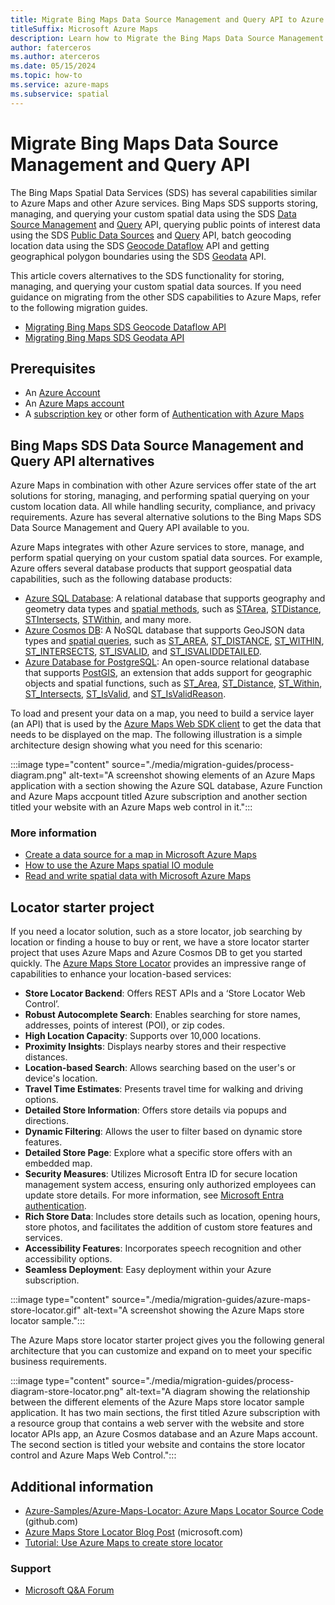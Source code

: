 ```yaml
---
title: Migrate Bing Maps Data Source Management and Query API to Azure Maps API
titleSuffix: Microsoft Azure Maps
description: Learn how to Migrate the Bing Maps Data Source Management and Query API to the appropriate Azure Maps API.
author: faterceros
ms.author: aterceros
ms.date: 05/15/2024
ms.topic: how-to
ms.service: azure-maps
ms.subservice: spatial
---
```


# Migrate Bing Maps Data Source Management and Query API

The Bing Maps Spatial Data Services (SDS) has several capabilities similar to Azure Maps and other Azure services. Bing Maps SDS supports storing, managing, and querying your custom spatial data using the SDS [Data Source Management] and [Query] API, querying public points of interest data using the SDS [Public Data Sources] and [Query] API, batch geocoding location data using the SDS [Geocode Dataflow] API and getting geographical polygon boundaries using the SDS [Geodata] API.

This article covers alternatives to the SDS functionality for storing, managing, and querying your custom spatial data sources. If you need guidance on migrating from the other SDS capabilities to Azure Maps, refer to the following migration guides.

- [Migrating Bing Maps SDS Geocode Dataflow API]
- [Migrating Bing Maps SDS Geodata API]

## Prerequisites

- An [Azure Account]
- An [Azure Maps account]
- A [subscription key] or other form of [Authentication with Azure Maps]

## Bing Maps SDS Data Source Management and Query API alternatives

Azure Maps in combination with other Azure services offer state of the art solutions for storing, managing, and performing spatial querying on your custom location data. All while handling security, compliance, and privacy requirements. Azure has several alternative solutions to the Bing Maps SDS Data Source Management and Query API available to you.

Azure Maps integrates with other Azure services to store, manage, and perform spatial querying on your custom spatial data sources. For example, Azure offers several database products that support geospatial data capabilities, such as the following database products:

- [Azure SQL Database]: A relational database that supports geography and geometry data types and [spatial methods], such as [STArea], [STDistance], [STIntersects], [STWithin], and many more.
- [Azure Cosmos DB]: A NoSQL database that supports GeoJSON data types and [spatial queries], such as [ST_AREA], [ST_DISTANCE], [ST_WITHIN], [ST_INTERSECTS], [ST_ISVALID], and [ST_ISVALIDDETAILED].
- [Azure Database for PostgreSQL]: An open-source relational database that supports [PostGIS], an extension that adds support for geographic objects and spatial functions, such as [ST_Area], [ST_Distance], [ST_Within], [ST_Intersects], [ST_IsValid], and [ST_IsValidReason].

To load and present your data on a map, you need to build a service layer (an API) that is used by the [Azure Maps Web SDK client] to get the data that needs to be displayed on the map. The following illustration is a simple architecture design showing what you need for this scenario:

:::image type="content" source="./media/migration-guides/process-diagram.png" alt-text="A screenshot showing elements of an Azure Maps application with a section showing the Azure SQL database, Azure Function and Azure Maps accpount titled Azure subscription and another section titled your website with an Azure Maps web control in it.":::

### More information

- [Create a data source for a map in Microsoft Azure Maps]
- [How to use the Azure Maps spatial IO module]
- [Read and write spatial data with Microsoft Azure Maps]

## Locator starter project

If you need a locator solution, such as a store locator, job searching by location or finding a house to buy or rent, we have a store locator starter project that uses Azure Maps and Azure Cosmos DB to get you started quickly. The [Azure Maps Store Locator] provides an impressive range of capabilities to enhance your location-based services:

- **Store Locator Backend**: Offers REST APIs and a ‘Store Locator Web Control’.
- **Robust Autocomplete Search**: Enables searching for store names, addresses, points of interest (POI), or zip codes.
- **High Location Capacity**: Supports over 10,000 locations.
- **Proximity Insights**: Displays nearby stores and their respective distances.
- **Location-based Search**: Allows searching based on the user's or device's location.
- **Travel Time Estimates**: Presents travel time for walking and driving options.
- **Detailed Store Information**: Offers store details via popups and directions.
- **Dynamic Filtering**: Allows the user to filter based on dynamic store features.
- **Detailed Store Page**: Explore what a specific store offers with an embedded map.
- **Security Measures**: Utilizes Microsoft Entra ID for secure location management system access, ensuring only authorized employees can update store details. For more information, see [Microsoft Entra authentication].
- **Rich Store Data**: Includes store details such as location, opening hours, store photos, and facilitates the addition of custom store features and services.
- **Accessibility Features**: Incorporates speech recognition and other accessibility options.
- **Seamless Deployment**: Easy deployment within your Azure subscription.

:::image type="content" source="./media/migration-guides/azure-maps-store-locator.gif" alt-text="A screenshot showing the Azure Maps store locator sample.":::

The Azure Maps store locator starter project gives you the following general architecture that you can customize and expand on to meet your specific business requirements.

:::image type="content" source="./media/migration-guides/process-diagram-store-locator.png" alt-text="A diagram showing the relationship between the different elements of the Azure Maps store locator sample application. It has two main sections, the first titled Azure subscription with a resource group that contains a web server with the website and store locator APIs app, an Azure Cosmos database and an Azure Maps account. The second section is titled your website and contains the store locator control and Azure Maps Web Control.":::

## Additional information

- [Azure-Samples/Azure-Maps-Locator: Azure Maps Locator Source Code] (github.com)
- [Azure Maps Store Locator Blog Post] (microsoft.com)
- [Tutorial: Use Azure Maps to create store locator]

### Support

- [Microsoft Q&A Forum]

[Authentication with Azure Maps]: azure-maps-authentication.md
[Azure Account]: https://azure.microsoft.com/
[Azure Cosmos DB]: /azure/cosmos-db/nosql/query/geospatial-intro
[Azure Database for PostgreSQL]: https://azure.microsoft.com/services/postgresql/
[Azure Maps account]: quick-demo-map-app.md#create-an-azure-maps-account
[Azure Maps Store Locator Blog Post]: https://techcommunity.microsoft.com/t5/azure-maps-blog/help-customers-find-your-business-with-the-azure-maps-store/ba-p/3955431
[Azure Maps Store Locator]: https://github.com/Azure-Samples/Azure-Maps-Locator
[Azure Maps Web SDK client]: how-to-use-map-control.md
[Azure SQL Database]: /sql/relational-databases/spatial/spatial-data-sql-server
[Azure-Samples/Azure-Maps-Locator: Azure Maps Locator Source Code]: https://github.com/Azure-Samples/Azure-Maps-Locator
[Create a data source for a map in Microsoft Azure Maps]: create-data-source-web-sdk.md
[Data Source Management]: /bingmaps/spatial-data-services/data-source-management-api
[Geocode Dataflow]: /bingmaps/spatial-data-services/geocode-dataflow-api
[Geodata]: /bingmaps/spatial-data-services/geodata-api
[How to use the Azure Maps spatial IO module]: how-to-use-spatial-io-module.md
[Microsoft Entra authentication]: azure-maps-authentication.md#microsoft-entra-authentication
[Microsoft Q&A Forum]: /answers/tags/209/azure-maps
[Migrating Bing Maps SDS Geocode Dataflow API]: migrate-geocode-dataflow.md
[Migrating Bing Maps SDS Geodata API]: migrate-geodata.md
[PostGIS]: https://postgis.net/
[Public Data Sources]: /bingmaps/spatial-data-services/public-data-sources
[Query]: /bingmaps/spatial-data-services/query-api/
[Read and write spatial data with Microsoft Azure Maps]: spatial-io-read-write-spatial-data.md
[spatial methods]: /sql/t-sql/spatial-geography/ogc-methods-on-geography-instances
[spatial queries]: /azure/cosmos-db/nosql/query/geospatial
[ST_AREA]: /azure/cosmos-db/nosql/query/st-area
[ST_DISTANCE]: /azure/cosmos-db/nosql/query/st-distance
[ST_INTERSECTS]: /azure/cosmos-db/nosql/query/st-intersects
[ST_ISVALID]: /azure/cosmos-db/nosql/query/st-isvaliddetailed
[ST_ISVALIDDETAILED]: /azure/cosmos-db/nosql/query/st-isvaliddetailed
[ST_IsValidReason]: https://postgis.net/docs/ST_IsValidReason.html
[ST_WITHIN]: /azure/cosmos-db/nosql/query/st-within
[STArea]: /sql/t-sql/spatial-geography/starea-geography-data-type
[STDistance]: /sql/t-sql/spatial-geography/stdistance-geography-data-type
[STIntersects]: /sql/t-sql/spatial-geography/stintersects-geography-data-type
[STWithin]: /sql/t-sql/spatial-geography/stwithin-geography-data-type
[subscription key]: quick-demo-map-app.md#get-the-subscription-key-for-your-account
[Tutorial: Use Azure Maps to create store locator]: tutorial-create-store-locator.md
